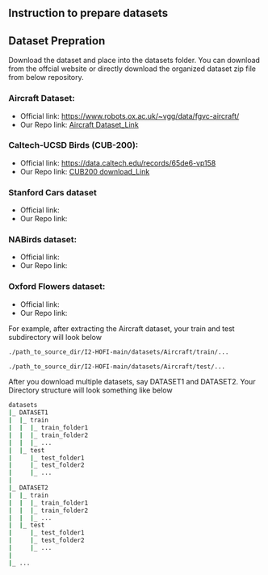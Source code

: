 ## Instruction to prepare datasets

## Dataset Prepration
Download the dataset and place into the datasets folder. You can download from the offcial website or directly download the organized dataset zip file from below repository.

### Aircraft Dataset:
- Official link: https://www.robots.ox.ac.uk/~vgg/data/fgvc-aircraft/
- Our Repo link: [Aircraft Dataset_Link](https://drive.google.com/uc?export=download&id=1v_cOB1gOIneI-Y1vJC7WUSvwH2FP9qCS)

### Caltech-UCSD Birds (CUB-200):
- Official link: https://data.caltech.edu/records/65de6-vp158
- Our Repo link: [CUB200 download_Link](https://drive.google.com/uc?export=download&id=1S9RgrN-Ys6Ogc11av-9apy9sMeMuoqDZ)

### Stanford Cars dataset
- Official link:
- Our Repo link:

### NABirds dataset:
- Official link:
- Our Repo link:

### Oxford Flowers dataset:
- Official link:
- Our Repo link:
  

For example, after extracting the Aircraft dataset, your train and test subdirectory will look below
```bash
./path_to_source_dir/I2-HOFI-main/datasets/Aircraft/train/...

./path_to_source_dir/I2-HOFI-main/datasets/Aircraft/test/...
```
After you download multiple datasets, say DATASET1 and DATASET2. Your Directory structure will look something like below
```bash
datasets
|_ DATASET1
|  |_ train
|  |  |_ train_folder1
|  |  |_ train_folder2
|  |  |_ ...
|  |_ test
|     |_ test_folder1
|     |_ test_folder2
|     |_ ...
|
|_ DATASET2
|  |_ train
|  |  |_ train_folder1
|  |  |_ train_folder2
|  |  |_ ...
|  |_ test
|     |_ test_folder1
|     |_ test_folder2
|     |_ ...
|
|_ ...
```
